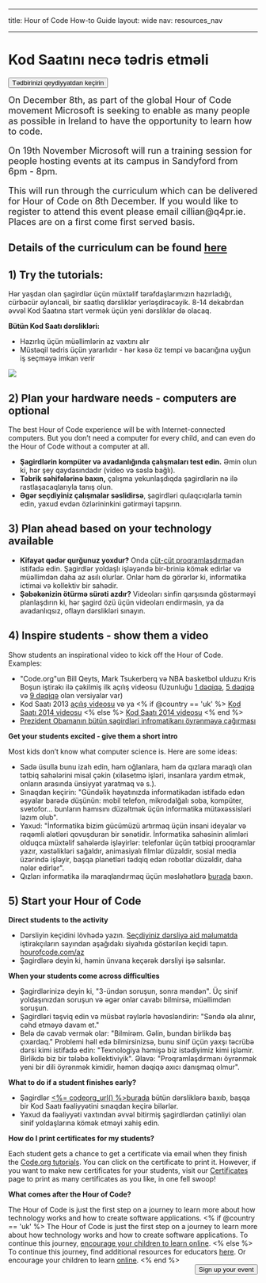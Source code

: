 * * *

title: Hour of Code How-to Guide layout: wide nav: resources_nav

* * *

<div class="row">
  <h1 class="col-sm-6">
    Kod Saatını necə tədris etməli
  </h1>
  
  <div class="col-sm-6 button-container centered">
    <a href="<%= hoc_uri('/#join') %>"><button class="signup-button">Tədbirinizi qeydiyyatdan keçirin</button></a>
  </div>
</div>

<font size="4">On December 8th, as part of the global Hour of Code movement Microsoft is seeking to enable as many people as possible in Ireland to have the opportunity to learn how to code.</p> 

<p>
  On 19th November Microsoft will run a training session for people hosting events at its campus in Sandyford from 6pm - 8pm.
</p>

<p>
  This will run through the curriculum which can be delivered for Hour of Code on 8th December. If you would like to register to attend this event please email cillian@q4pr.ie. Places are on a first come first served basis. </font>
</p>

<h2>
  Details of the curriculum can be found <a href="https://www.touchdevelop.com/hourofcode2">here</a>
</h2>

<h2>
  1) Try the tutorials:
</h2>

<p>
  Hər yaşdan olan şagirdlər üçün müxtəlif tərəfdaşlarımızın hazırladığı, cürbəcür əyləncəli, bir saatlıq dərsliklər yerləşdirəcəyik. 8-14 dekabrdan əvvəl Kod Saatına start vermək üçün yeni dərsliklər də olacaq.
</p>

<p>
  <strong>Bütün Kod Saatı dərslikləri:</strong>
</p>

<ul>
  <li>
    Hazırlıq üçün müəllimlərin az vaxtını alır
  </li>
  <li>
    Müstəqil tədris üçün yararlıdır - hər kəsə öz tempi və bacarığına uyğun iş seçməyə imkan verir
  </li>
</ul>

<p>
  <a href="http://<%=codeorg_url() %>/learn"><img src="http://<%= codeorg_url() %>/images/tutorials.png" /></a>
</p>

<h2>
  2) Plan your hardware needs - computers are optional
</h2>

<p>
  The best Hour of Code experience will be with Internet-connected computers. But you don’t need a computer for every child, and can even do the Hour of Code without a computer at all.
</p>

<ul>
  <li>
    <strong>Şagirdlərin kompüter və avadanlığında çalışmaları test edin.</strong> Əmin olun ki, hər şey qaydasındadır (video və səslə bağlı).
  </li>
  <li>
    <strong>Təbrik səhifələrinə baxın,</strong> çalışma yekunlaşdıqda şagirdlərin nə ilə rastlaşacaqlarıyla tanış olun.
  </li>
  <li>
    <strong>Əgər seçdiyiniz çalışmalar səslidirsə</strong>, şagirdləri qulaqcıqlarla təmin edin, yaxud evdən özlərininkini gətirməyi tapşırın.
  </li>
</ul>

<h2>
  3) Plan ahead based on your technology available
</h2>

<ul>
  <li>
    <strong>Kifayət qədər qurğunuz yoxdur?</strong> Onda <a href="http://www.ncwit.org/resources/pair-programming-box-power-collaborative-learning">cüt-cüt proqramlaşdırma</a>dan istifadə edin. Şagirdlər yoldaşlı işləyəndə bir-briniə kömək edirlər və müəllimdən daha az asılı olurlar. Onlar həm də görərlər ki, informatika ictimai və kollektiv bir sahədir.
  </li>
  <li>
    <strong>Şəbəkənizin ötürmə sürəti azdır?</strong> Videoları sinfin qarşısında göstərməyi planlaşdırın ki, hər şagird özü üçün videoları endirməsin, ya da avadanlıqsız, oflayn dərslikləri sınayın.
  </li>
</ul>

<h2>
  4) Inspire students - show them a video
</h2>

<p>
  Show students an inspirational video to kick off the Hour of Code. Examples:
</p>

<ul>
  <li>
    "Code.org"un Bill Qeyts, Mark Tsukerberq və NBA basketbol ulduzu Kris Boşun iştirakı ilə çəkilmiş ilk açılış videosu (Uzunluğu <a href="https://www.youtube.com/watch?v=qYZF6oIZtfc">1 dəqiqə</a>, <a href="https://www.youtube.com/watch?v=nKIu9yen5nc">5 dəqiqə</a> və <a href="https://www.youtube.com/watch?v=dU1xS07N-FA">9 dəqiqə</a> olan versiyalar var)
  </li>
  <li>
    Kod Saatı 2013 <a href="https://www.youtube.com/watch?v=FC5FbmsH4fw">açılış videosu</a> və ya <% if @country == 'uk' %> <a href="https://www.youtube.com/watch?v=96B5-JGA9EQ">Kod Saatı 2014 videosu</a> <% else %> <a href="https://www.youtube.com/watch?v=rH7AjDMz_dc&index=2&list=PLzdnOPI1iJNe1WmdkMG-Ca8cLQpdEAL7Q">Kod Saatı 2014 videosu</a> <% end %>
  </li>
  <li>
    <a href="https://www.youtube.com/watch?v=6XvmhE1J9PY">Prezident Obamanın bütün şagirdləri infromatikanı öyrənməyə çağırması</a>
  </li>
</ul>

<p>
  <strong>Get your students excited - give them a short intro</strong>
</p>

<p>
  Most kids don’t know what computer science is. Here are some ideas:
</p>

<ul>
  <li>
    Sadə üsulla bunu izah edin, həm oğlanlara, həm də qızlara maraqlı olan tətbiq sahələrini misal çəkin (xilasetmə işləri, insanlara yardım etmək, onların arasında ünsiyyət yaratmaq və s.).
  </li>
  <li>
    Sınaqdan keçirin: "Gündəlik həyatınızda informatikadan istifadə edən əşyalar barədə düşünün: mobil telefon, mikrodalğalı soba, kompüter, svetofor... bunların hamısını düzəltmək üçün informatika mütəxəssisləri lazım olub".
  </li>
  <li>
    Yaxud: "İnformatika bizim gücümüzü artırmaq üçün insani ideyalar və rəqəmli alətləri qovuşduran bir sənətidir. İnformatika sahəsinin alimləri olduqca müxtəlif sahələrdə işləyirlər: telefonlar üçün tətbiqi prooqramlar yazır, xəstəlikləri sağaldır, animasiyalı filmlər düzəldir, sosial media üzərində işləyir, başqa planetləri tədqiq edən robotlar düzəldir, daha nələr edirlər".
  </li>
  <li>
    Qızları informatika ilə maraqlandırmaq üçün məsləhətlərə <a href="http://<%= codeorg_url() %>/girls">burada</a> baxın.
  </li>
</ul>

<h2>
  5) Start your Hour of Code
</h2>

<p>
  <strong>Direct students to the activity</strong>
</p>

<ul>
  <li>
    Dərsliyin keçidini lövhədə yazın. <a href="http://<%= codeorg_url() %>/learn">Seçdiyiniz dərsliyə aid məlumatda</a> iştirakçıların sayından aşağıdakı siyahıda göstərilən keçidi tapın. <a href="http://hourofcode.com/co">hourofcode.com/az</a>
  </li>
  <li>
    Şagirdlərə deyin ki, həmin ünvana keçərək dərsliyi işə salsınlar.
  </li>
</ul>

<p>
  <strong>When your students come across difficulties</strong>
</p>

<ul>
  <li>
    Şagirdlərinizə deyin ki, "3-ündən soruşun, sonra məndən". Üç sinif yoldaşınızdan soruşun və əgər onlar cavabı bilmirsə, müəllimdən soruşun.
  </li>
  <li>
    Şagirdləri təşviq edin və müsbət rəylərlə həvəsləndirin: "Səndə əla alınır, cəhd etməyə davam et."
  </li>
  <li>
    Belə də cavab vermək olar: "Bilmirəm. Gəlin, bundan birlikdə baş çıxardaq." Problemi həll edə bilmirsinizsə, bunu sinif üçün yaxşı təcrübə dərsi kimi istifadə edin: "Texnologiya həmişə biz istədiyimiz kimi işləmir. Birlikdə biz bir tələbə kollektiviyik". Əlavə: "Proqramlaşdırmanı öyrənmək yeni bir dili öyrənmək kimidir, həmən dəqiqə axıcı danışmaq olmur".
  </li>
</ul>

<p>
  <strong>What to do if a student finishes early?</strong>
</p>

<ul>
  <li>
    Şagirdlər <a href="http://<%= codeorg_url() %>/learn"><%= codeorg_url() %>burada</a> bütün dərsliklərə baxıb, başqa bir Kod Saatı fəaliyyətini sınaqdan keçirə bilərlər.
  </li>
  <li>
    Yaxud da fəaliyyəti vaxtından əvvəl bitirmiş şagirdlərdən çətinliyi olan sinif yoldaşlarına kömək etməyi xahiş edin.
  </li>
</ul>

<p>
  <strong>How do I print certificates for my students?</strong>
</p>

<p>
  Each student gets a chance to get a certificate via email when they finish the <a href="http://studio.code.org">Code.org tutorials</a>. You can click on the certificate to print it. However, if you want to make new certificates for your students, visit our <a href="http://<%= codeorg_url() %>/certificates">Certificates</a> page to print as many certificates as you like, in one fell swoop!
</p>

<p>
  <strong>What comes after the Hour of Code?</strong>
</p>

<p>
  The Hour of Code is just the first step on a journey to learn more about how technology works and how to create software applications. <% if @country == 'uk' %> The Hour of Code is just the first step on a journey to learn more about how technology works and how to create software applications. To continue this journey, <a href="http://uk.code.org/learn/beyond">encourage your children to learn online</a>. <% else %> To continue this journey, find additional resources for educators <a href="http://<%= codeorg_url() %>/educate">here</a>. Or encourage your children to learn <a href="http://<%= codeorg_url() %>/learn/beyond">online</a>. <% end %> <a style="display: block" href="<%= hoc_uri('/#join') %>"><button style="float: right;">Sign up your event</button></a>
</p>